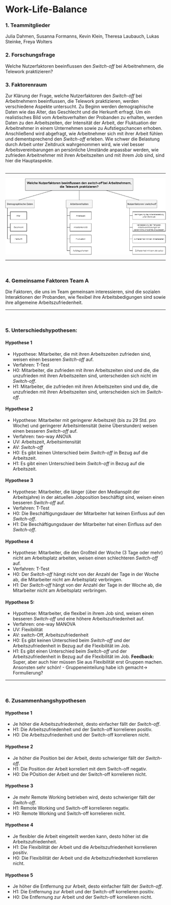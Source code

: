Work-Life-Balance  
================  

  
### 1. Teammitglieder 

Julia Dahmen, Susanna Formanns, Kevin Klein, Theresa Laubauch, Lukas Steinke, Freya Wolters

### 2. Forschungsfrage 

Welche Nutzerfaktoren beeinflussen den _Switch-off_ bei Arbeitnehmern, die Telework praktizieren?


### 3. Faktorenraum

Zur Klärung der Frage, welche Nutzerfaktoren den _Switch-off_ bei Arbeitnehmern beeinflussen, die Telework praktizieren, werden verschiedene Aspekte untersucht. Zu Beginn werden demographische Daten wie das Alter, das Geschlecht und die Herkunft erfragt. Um ein realistisches Bild vom Arbeitsverhalten der Probanden zu erhalten, werden Daten zu den Arbeitszeiten, der Intensität der Arbeit, der Fluktuation der Arbeitnehmer in einem Unternehmen sowie zu Aufstiegschancen erhoben. Anschließend wird abgefragt, wie Arbeitnehmer sich mit ihrer Arbeit fühlen und dementsprechend den _Switch-off_ erleben. Wie schwer die Belastung durch Arbeit unter Zeitdruck wahrgenommen wird, wie viel besser Arbeitsvereinbarungen an persönliche Umstände anpassbar werden, wie zufrieden Arbeitnehmer mit ihren Arbeitszeiten und mit ihrem Job sind, sind hier die Hauptaspekte.
<br><br>


---

![Faktorenraum](images/Faktorenraum.png)  

---

<br>

### 4. Gemeinsame Faktoren Team A

Die Faktoren, die uns im Team gemeinsam interessieren, sind die sozialen Interaktionen der Probanden, wie flexibel ihre Arbeitsbedigungen sind sowie ihre allgemeine Arbeitszufriedenheit.

---

<br>

### 5. Unterschiedshypothesen:

#### Hypothese 1
* Hypothese: Mitarbeiter, die mit ihren Arbeitszeiten zufrieden sind, weisen einen besseren _Switch-off_ auf.
* Verfahren: T-Test
* H0: Mitarbeiter, die zufrieden mit ihren Arbeitszeiten sind und die, die unzufrieden mit ihren Arbeitszeiten sind, unterscheiden sich nicht im _Switch-off_.
* H1: Mitarbeiter, die zufrieden mit ihren Arbeitszeiten sind und die, die unzufrieden mit ihren Arbeitszeiten sind, unterscheiden sich im _Switch-off_.


#### Hypothese 2
* Hypothese: Mitarbeiter mit geringerer Arbeitszeit (bis zu 29 Std. pro Woche) und geringerer Arbeitsintensität (keine Überstunden) weisen einen besseren _Switch-off_ auf.
* Verfahren: two-way ANOVA
* UV: Arbeitszeit, Arbeitsintensität
* AV: _Switch-off_
* H0: Es gibt keinen Unterschied beim _Switch-off_ in Bezug auf die Arbeitszeit.
* H1: Es gibt einen Unterschied beim _Switch-off_ in Bezug auf die Arbeitszeit.


#### Hypothese 3
* Hypothese: Mitarbeiter, die länger (über den Mediansplit der Arbeitsjahre) in der aktuellen Jobposition beschäftigt sind, weisen einen besseren _Switch-off_ auf.
* Verfahren: T-Test
* H0: Die Beschäftigungsdauer der Mitarbeiter hat keinen Einfluss auf den _Switch-off_.
* H1: Die Beschäftigungsdauer der Mitarbeiter hat einen Einfluss auf den _Switch-off_.


#### Hypothese 4
* Hypothese: Mitarbeiter, die den Großteil der Woche (3 Tage oder mehr) nicht am Arbeitsplatz arbeiten, weisen einen schlechteren _Switch-off_ auf.
* Verfahren: T-Test
* H0: Der _Switch-off_ hängt nicht von der Anzahl der Tage in der Woche ab, die Mitarbeiter nicht am Arbeitsplatz verbringen.
* H1: Der _Switch-off_ hängt von der Anzahl der Tage in der Woche ab, die Mitarbeiter nicht am Arbeitsplatz verbringen.
 

#### Hypothese 5:
* Hypothese: Mitarbeiter, die flexibel in ihrem Job sind, weisen einen besseren _Switch-off_ und eine höhere Arbeitszufriedenheit auf.
* Verfahren: one-way MANOVA
* UV: Flexibilität
* AV: switch-Off, Arbeitszufriedenheit
* H0: Es gibt keinen Unterschied beim _Switch-off_ und der Arbeitszufriedenheit in Bezug auf die Flexibilität im Job.
* H1: Es gibt einen Unterschied beim _Switch-off_ und der Arbeitszufriedenheit in Bezug auf die Flexibilität im Job.
**Feedback:** Super, aber auch hier müssen Sie aus Flexibilität erst Gruppen machen. Ansonsten sehr schön! - Gruppeneinteilung habe ich gemacht-> Formulierung?

---

<br>

### 6. Zusammenhangshypothesen

#### Hypothese 1
* Je höher die  Arbeitszufriedenheit, desto einfacher fällt der _Switch-off_.
* H1: Die Arbeitszufriedenheit und der Switch-off korrelieren positiv.
* H0: Die Arbeitszufriedenheit und der Switch-off korrelieren nicht.

#### Hypothese 2
* Je höher die Position bei der Arbeit, desto schwieriger fällt der _Switch-off_.
* H1: Die Position der Arbeit korreliert mit dem Switch-off negativ.
* H0: Die POsition der Arbeit und der Switch-off korrelieren nicht.

#### Hypothese 3
* Je mehr Remote Working betrieben wird, desto schwieriger fällt der _Switch-off_.
* H1: Remote Working und Switch-off korrelieren negativ.
* H0: Remote Working und Switch-off korrelieren nicht.

#### Hypothese 4
* Je flexibler die Arbeit eingeteilt werden kann, desto höher ist die Arbeitszufriedenheit.
* H1: Die Flexibilität der Arbeit und die Arbeitszufriedenheit korrelieren positiv.
* H0: Die Flexibilität der Arbeit und die Arbeitszufriedenheit korrelieren nicht.

#### Hypothese 5
* Je höher die Entfernung zur Arbeit, desto einfacher fällt der _Switch-off_.
* H1: Die Entfernung zur Arbeit und der Switch-off korrelieren positiv.
* H0: Die Entfernung zur Arbeit und der Switch-off korrelieren nicht.

